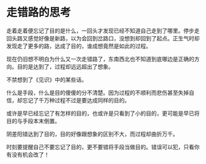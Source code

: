 # 走错路的思考
走着走着便忘记了目的是什么，一回头才发现已经不知道自己走到了哪里。停步走回头路又感觉好像是新路，以为会回到岔路口，没想到却回到了起点。正生气时却发现走了更多的路，达成了目的，谁成想竟然是如此的过程。

现在仍旧想不明白为什么又一次走错路了，东南西北也不知道到底哪边是正确的方向。目的是达到了，过程却远远超出了想象。

不禁想到了《见识》中的某些话。

什么是手段，什么是目的傻傻的分不清楚。因为过程的不顺利而悲伤甚至失掉自信，却忘记了千万种过程不过是要达成同样的目的。

或许是早已经忘记了有怎样的目的，也或许是只看到了小的目的，更可能是早已将目的与手段本末倒置。

阴差阳错达到了目的，目的好像跟想象的区别不大，而过程却曲折万千。

时刻要提醒自己不要忘记了目的，更不要错将手段当做目的。错误可以犯，只看你有没有机会改了！

